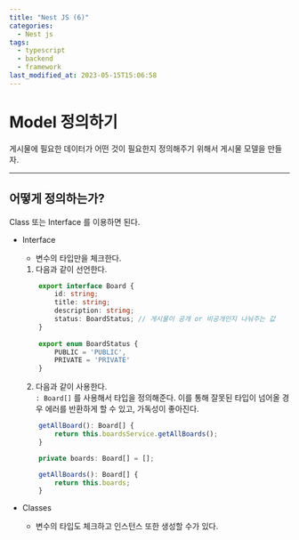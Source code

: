 ```yaml
---
title: "Nest JS (6)"
categories:
  - Nest js
tags:
  - typescript
  - backend
  - framework
last_modified_at: 2023-05-15T15:06:58
---
```


# Model 정의하기

게시물에 필요한 데이터가 어떤 것이 필요한지 정의해주기 위해서 게시물 모델을 만들자.

---

## 어떻게 정의하는가?

Class 또는 Interface 를 이용하면 된다.

* Interface
    * 변수의 타입만을 체크한다. <br>
      
    1. 다음과 같이 선언한다.

    ```ts
        export interface Board {
            id: string;
            title: string;
            description: string;
            status: BoardStatus; // 게시물이 공개 or 비공개인지 나눠주는 값
        }
        
        export enum BoardStatus {
            PUBLIC = 'PUBLIC',
            PRIVATE = 'PRIVATE'
        }
    ```

    2. 다음과 같이 사용한다. <br>
        `: Board[]` 를 사용해서 타입을 정의해준다. 이를 통해 잘못된 타입이 넘어올 경우 에러를 반환하게 할 수 있고, 가독성이 좋아진다.
    ```ts
        getAllBoard(): Board[] {
            return this.boardsService.getAllBoards();
        }
    ```
    ```ts
        private boards: Board[] = [];

        getAllBoards(): Board[] {
            return this.boards;
        }
    ```

* Classes
    * 변수의 타입도 체크하고 인스턴스 또한 생성할 수가 있다.